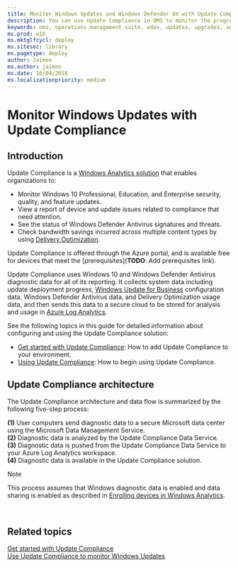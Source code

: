 ```yaml
---
title: Monitor Windows Updates and Windows Defender AV with Update Compliance (Windows 10)
description: You can use Update Compliance in OMS to monitor the progress of updates and key antimalware protection features on devices in your network.
keywords: oms, operations management suite, wdav, updates, upgrades, antivirus, antimalware, signature, log analytics
ms.prod: w10
ms.mktglfcycl: deploy
ms.sitesec: library
ms.pagetype: deploy
author: Jaimeo
ms.author: jaimeo
ms.date: 10/04/2018
ms.localizationpriority: medium
---
```


# Monitor Windows Updates with Update Compliance

## Introduction

Update Compliance is a [Windows Analytics solution](https://docs.microsoft.com/en-us/windows/deployment/update/windows-analytics-overview) that enables organizations to:

* Monitor Windows 10 Professional, Education, and Enterprise security, quality, and feature updates.
* View a report of device and update issues related to compliance that need attention.
* See the status of Windows Defender Antivirus signatures and threats.
* Check bandwidth savings incurred across multiple content types by using [Delivery Optimization](waas-delivery-optimization).

Update Compliance is offered through the Azure portal, and is available free for devices that meet the [prerequisites](**TODO**: Add prerequisites link).

Update Compliance uses Windows 10 and Windows Defender Antivirus diagnostic data for all of its reporting. It collects system data including update deployment progress, [Windows Update for Business](waas-manage-updates-wufb) configuration data, Windows Defender Antivirus data, and Delivery Optimization usage data, and then sends this data to a secure cloud to be stored for analysis and usage in [Azure Log Analytics](https://docs.microsoft.com/en-us/azure/log-analytics/query-language/get-started-analytics-portal).

See the following topics in this guide for detailed information about configuring and using the Update Compliance solution:

- [Get started with Update Compliance](update-compliance-get-started.md): How to add Update Compliance to your environment.
- [Using Update Compliance](update-compliance-using.md): How to begin using Update Compliance.

## Update Compliance architecture

The Update Compliance architecture and data flow is summarized by the following five-step process:

**(1)** User computers send diagnostic data to a secure Microsoft data center using the Microsoft Data Management Service.<BR>
**(2)** Diagnostic data is analyzed by the Update Compliance Data Service.<BR>
**(3)** Diagnostic data is pushed from the Update Compliance Data Service to your Azure Log Analytics workspace.<BR>
**(4)** Diagnostic data is available in the Update Compliance solution.<BR>


>[!NOTE]
>This process assumes that Windows diagnostic data is enabled and data sharing is enabled as described in [Enrolling devices in Windows Analytics](windows-analytics-get-started.md).



 
## Related topics

[Get started with Update Compliance](update-compliance-get-started.md)<BR>
[Use Update Compliance to monitor Windows Updates](update-compliance-using.md)